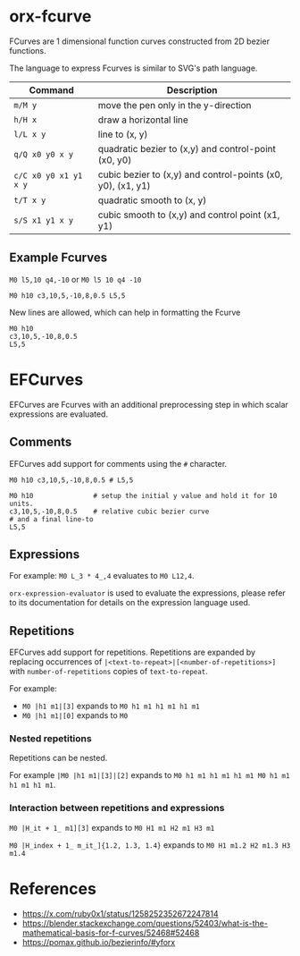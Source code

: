# orx-fcurve

FCurves are 1 dimensional function curves constructed from 2D bezier functions. 

The language to express Fcurves is similar to SVG's path language.

| Command               | Description                                                 |
|-----------------------|-------------------------------------------------------------|
| `m/M y`               | move the pen only in the y-direction                        |
| `h/H x`               | draw a horizontal line                                      |
| `l/L x y`             | line to (x, y)                                              |  
| `q/Q x0 y0 x y`       | quadratic bezier to (x,y) and control-point (x0, y0)        |
| `c/C x0 y0 x1 y1 x y` | cubic bezier to (x,y) and control-points (x0, y0), (x1, y1) |
| `t/T x y`             | quadratic smooth to (x, y)                                  |
| `s/S x1 y1 x y`       | cubic smooth to (x,y) and control point (x1, y1)            |

## Example Fcurves

`M0 l5,10 q4,-10` or `M0 l5 10 q4 -10`

`M0 h10 c3,10,5,-10,8,0.5 L5,5`

New lines are allowed, which can help in formatting the Fcurve
```
M0 h10
c3,10,5,-10,8,0.5
L5,5
```

# EFCurves

EFCurves are Fcurves with an additional preprocessing step in which scalar expressions are evaluated.

## Comments

EFCurves add support for comments using the `#` character. 

`M0 h10 c3,10,5,-10,8,0.5 # L5,5`


```
M0 h10               # setup the initial y value and hold it for 10 units.
c3,10,5,-10,8,0.5    # relative cubic bezier curve
# and a final line-to
L5,5
```

## Expressions

For example: `M0 L_3 * 4_,4` evaluates to `M0 L12,4`. 

`orx-expression-evaluator` is used to evaluate the expressions, please refer to its
documentation for details on the expression language used.

## Repetitions 

EFCurves add support for repetitions. Repetitions are expanded by replacing
occurrences of `|<text-to-repeat>|[<number-of-repetitions>]` with `number-of-repetitions` copies
of `text-to-repeat`.

For example:
 * `M0 |h1 m1|[3]` expands to `M0 h1 m1 h1 m1 h1 m1`
 * `M0 |h1 m1|[0]` expands to `M0`

### Nested repetitions

Repetitions can be nested. 

For example `|M0 |h1 m1|[3]|[2]` expands to `M0 h1 m1 h1 m1 h1 m1 M0 h1 m1 h1 m1 h1 m1`.

### Interaction between repetitions and expressions

`M0 |H_it + 1_ m1][3]` expands to `M0 H1 m1 H2 m1 H3 m1`



`M0 |H_index + 1_ m_it_]{1.2, 1.3, 1.4}` expands to `M0 H1 m1.2 H2 m1.3 H3 m1.4`



# References
 * https://x.com/ruby0x1/status/1258252352672247814
 * https://blender.stackexchange.com/questions/52403/what-is-the-mathematical-basis-for-f-curves/52468#52468
 * https://pomax.github.io/bezierinfo/#yforx